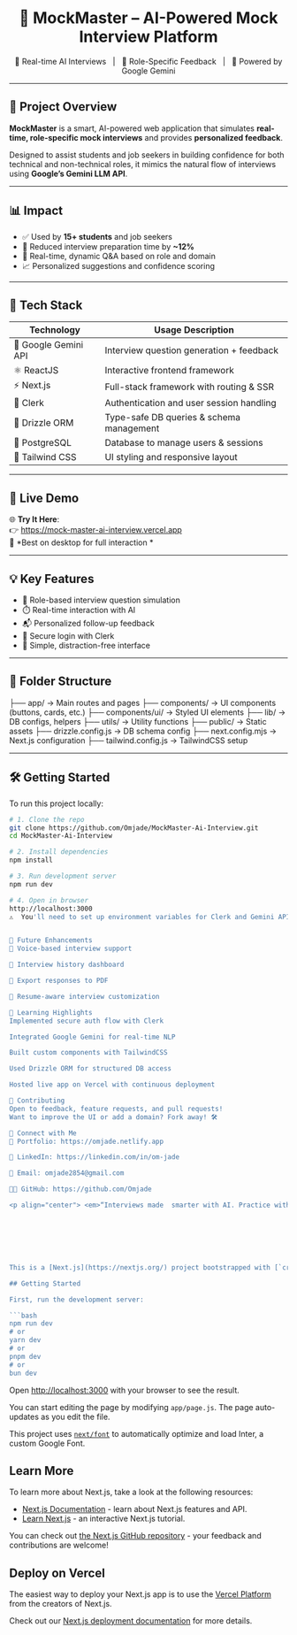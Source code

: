 <h1 align="center">🎯 MockMaster – AI-Powered Mock Interview Platform</h1>

<p align="center">
  💬 Real-time AI Interviews &nbsp; | &nbsp; 🎯 Role-Specific Feedback &nbsp; | &nbsp; 🚀 Powered by Google Gemini
</p>

---

## 🚀 Project Overview

**MockMaster** is a smart, AI-powered web application that simulates **real-time, role-specific mock interviews** and provides **personalized feedback**.

Designed to assist students and job seekers in building confidence for both technical and non-technical roles, it mimics the natural flow of interviews using **Google’s Gemini LLM API**.

---

## 📊 Impact

- ✅ Used by **15+ students** and job seekers  
- 🔄 Reduced interview preparation time by **~12%**  
- 💬 Real-time, dynamic Q&A based on role and domain  
- 📈 Personalized suggestions and confidence scoring

---

## 🧰 Tech Stack

| Technology         | Usage Description                          |
|--------------------|---------------------------------------------|
| 🧠 Google Gemini API | Interview question generation + feedback   |
| ⚛️ ReactJS           | Interactive frontend framework             |
| ⚡ Next.js           | Full-stack framework with routing & SSR    |
| 🔐 Clerk             | Authentication and user session handling  |
| 🧪 Drizzle ORM       | Type-safe DB queries & schema management   |
| 🐘 PostgreSQL        | Database to manage users & sessions        |
| 🎨 Tailwind CSS      | UI styling and responsive layout           |

---

## 📸 Live Demo

🌐 **Try It Here**:  
👉 https://mock-master-ai-interview.vercel.app  
📱 *Best on desktop for full interaction *

---

## 💡 Key Features

- 🎯 Role-based interview question simulation  
- ⏱️ Real-time interaction with AI  
- 📬 Personalized follow-up feedback  
- 👤 Secure login with Clerk  
- 🧭 Simple, distraction-free interface

---

## 📁 Folder Structure

├── app/ → Main routes and pages
├── components/ → UI components (buttons, cards, etc.)
├── components/ui/ → Styled UI elements
├── lib/ → DB configs, helpers
├── utils/ → Utility functions
├── public/ → Static assets
├── drizzle.config.js → DB schema config
├── next.config.mjs → Next.js configuration
├── tailwind.config.js → TailwindCSS setup


---

## 🛠️ Getting Started

To run this project locally:

```bash
# 1. Clone the repo
git clone https://github.com/Omjade/MockMaster-Ai-Interview.git
cd MockMaster-Ai-Interview

# 2. Install dependencies
npm install

# 3. Run development server
npm run dev

# 4. Open in browser
http://localhost:3000
⚠️  You'll need to set up environment variables for Clerk and Gemini API keys .


🌱 Future Enhancements
🎤 Voice-based interview support

🧾 Interview history dashboard

📁 Export responses to PDF

📄 Resume-aware interview customization

🧠 Learning Highlights
Implemented secure auth flow with Clerk

Integrated Google Gemini for real-time NLP

Built custom components with TailwindCSS

Used Drizzle ORM for structured DB access

Hosted live app on Vercel with continuous deployment

🤝 Contributing
Open to feedback, feature requests, and pull requests!
Want to improve the UI or add a domain? Fork away! 🛠️

🔗 Connect with Me
💼 Portfolio: https://omjade.netlify.app

🔗 LinkedIn: https://linkedin.com/in/om-jade

📧 Email: omjade2854@gmail.com

🧑‍💻 GitHub: https://github.com/Omjade

<p align="center"> <em>“Interviews made  smarter with AI. Practice with precision.”</em> </p> ```







This is a [Next.js](https://nextjs.org/) project bootstrapped with [`create-next-app`](https://github.com/vercel/next.js/tree/canary/packages/create-next-app).

## Getting Started

First, run the development server:

```bash
npm run dev
# or
yarn dev
# or
pnpm dev
# or
bun dev
```

Open [http://localhost:3000](http://localhost:3000) with your browser to see the result.

You can start editing the page by modifying `app/page.js`. The page auto-updates as you edit the file.

This project uses [`next/font`](https://nextjs.org/docs/basic-features/font-optimization) to automatically optimize and load Inter, a custom Google Font.

## Learn More

To learn more about Next.js, take a look at the following resources:

- [Next.js Documentation](https://nextjs.org/docs) - learn about Next.js features and API.
- [Learn Next.js](https://nextjs.org/learn) - an interactive Next.js tutorial.

You can check out [the Next.js GitHub repository](https://github.com/vercel/next.js/) - your feedback and contributions are welcome!

## Deploy on Vercel

The easiest way to deploy your Next.js app is to use the [Vercel Platform](https://vercel.com/new?utm_medium=default-template&filter=next.js&utm_source=create-next-app&utm_campaign=create-next-app-readme) from the creators of Next.js.

Check out our [Next.js deployment documentation](https://nextjs.org/docs/deployment) for more details.
